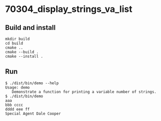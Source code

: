 # 70304_display_strings_va_list

## Build and install

```console
mkdir build
cd build
cmake ..
cmake --build .
cmake --install .
```

## Run

```console
$ ./dist/bin/demo --help
Usage: demo
   Demonstrate a function for printing a variable number of strings.
$ ./dist/bin/demo
aaa
bbb cccc
dddd eee ff
Special Agent Dale Cooper
```

